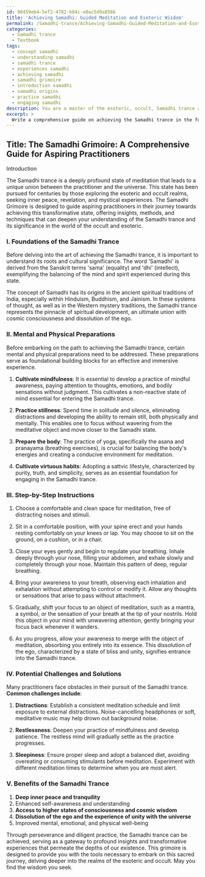 ```yaml
---
id: 90459eb4-5ef2-4782-b84c-e0ac5d9a856b
title: 'Achieving Samadhi: Guided Meditation and Esoteric Wisdom'
permalink: /Samadhi-trance/Achieving-Samadhi-Guided-Meditation-and-Esoteric-Wisdom/
categories:
  - Samadhi trance
  - Textbook
tags:
  - concept samadhi
  - understanding samadhi
  - samadhi trance
  - experiences samadhi
  - achieving samadhi
  - samadhi grimoire
  - introduction samadhi
  - samadhi origins
  - practice samadhi
  - engaging samadhi
description: You are a master of the esoteric, occult, Samadhi trance and education, you have written many textbooks on the subject in ways that provide students with rich and deep understanding of the subject. You are being asked to write textbook-like sections on a topic and you do it with full context, explainability, and reliability in accuracy to the true facts of the topic at hand, in a textbook style that a student would easily be able to learn from, in a rich, engaging, and contextual way. Always include relevant context (such as formulas and history), related concepts, and in a way that someone can gain deep insights from.
excerpt: > 
  Write a comprehensive guide on achieving the Samadhi trance in the form of a grimoire for aspiring practitioners. Include step-by-step instructions, mental and physical preparations, potential challenges, and benefits associated with the practice. Provide insights that may help deepen a student's understanding of Samadhi trance and its significance in the occult and esoteric world.
---
```


## Title: The Samadhi Grimoire: A Comprehensive Guide for Aspiring Practitioners

Introduction

The Samadhi trance is a deeply profound state of meditation that leads to a unique union between the practitioner and the universe. This state has been pursued for centuries by those exploring the esoteric and occult realms, seeking inner peace, revelation, and mystical experiences. The Samadhi Grimoire is designed to guide aspiring practitioners in their journey towards achieving this transformative state, offering insights, methods, and techniques that can deepen your understanding of the Samadhi trance and its significance in the world of the occult and esoteric.

### I. Foundations of the Samadhi Trance

Before delving into the art of achieving the Samadhi trance, it is important to understand its roots and cultural significance. The word 'Samadhi' is derived from the Sanskrit terms 'sama' (equality) and 'dhi' (intellect), exemplifying the balancing of the mind and spirit experienced during this state.

The concept of Samadhi has its origins in the ancient spiritual traditions of India, especially within Hinduism, Buddhism, and Jainism. In these systems of thought, as well as in the Western mystery traditions, the Samadhi trance represents the pinnacle of spiritual development, an ultimate union with cosmic consciousness and dissolution of the ego.

### II. Mental and Physical Preparations

Before embarking on the path to achieving the Samadhi trance, certain mental and physical preparations need to be addressed. These preparations serve as foundational building blocks for an effective and immersive experience.

1. **Cultivate mindfulness**: It is essential to develop a practice of mindful awareness, paying attention to thoughts, emotions, and bodily sensations without judgment. This cultivates a non-reactive state of mind essential for entering the Samadhi trance.

2. **Practice stillness**: Spend time in solitude and silence, eliminating distractions and developing the ability to remain still, both physically and mentally. This enables one to focus without wavering from the meditative object and move closer to the Samadhi state.

3. **Prepare the body**: The practice of yoga, specifically the asana and pranayama (breathing exercises), is crucial for balancing the body's energies and creating a conducive environment for meditation.

4. **Cultivate virtuous habits**: Adopting a sattvic lifestyle, characterized by purity, truth, and simplicity, serves as an essential foundation for engaging in the Samadhi trance.

### III. Step-by-Step Instructions

1. Choose a comfortable and clean space for meditation, free of distracting noises and stimuli.

2. Sit in a comfortable position, with your spine erect and your hands resting comfortably on your knees or lap. You may choose to sit on the ground, on a cushion, or in a chair.

3. Close your eyes gently and begin to regulate your breathing. Inhale deeply through your nose, filling your abdomen, and exhale slowly and completely through your nose. Maintain this pattern of deep, regular breathing.

4. Bring your awareness to your breath, observing each inhalation and exhalation without attempting to control or modify it. Allow any thoughts or sensations that arise to pass without attachment.

5. Gradually, shift your focus to an object of meditation, such as a mantra, a symbol, or the sensation of your breath at the tip of your nostrils. Hold this object in your mind with unwavering attention, gently bringing your focus back whenever it wanders.

6. As you progress, allow your awareness to merge with the object of meditation, absorbing you entirely into its essence. This dissolution of the ego, characterized by a state of bliss and unity, signifies entrance into the Samadhi trance.

### IV. Potential Challenges and Solutions

Many practitioners face obstacles in their pursuit of the Samadhi trance. **Common challenges include**:

1. **Distractions**: Establish a consistent meditation schedule and limit exposure to external distractions. Noise-cancelling headphones or soft, meditative music may help drown out background noise.

2. **Restlessness**: Deepen your practice of mindfulness and develop patience. The restless mind will gradually settle as the practice progresses.

3. **Sleepiness**: Ensure proper sleep and adopt a balanced diet, avoiding overeating or consuming stimulants before meditation. Experiment with different meditation times to determine when you are most alert.

### V. Benefits of the Samadhi Trance

1. **Deep inner peace and tranquility**
2. Enhanced self-awareness and understanding
3. **Access to higher states of consciousness and cosmic wisdom**
4. **Dissolution of the ego and the experience of unity with the universe**
5. Improved mental, emotional, and physical well-being

Through perseverance and diligent practice, the Samadhi trance can be achieved, serving as a gateway to profound insights and transformative experiences that permeate the depths of our existence. This grimoire is designed to provide you with the tools necessary to embark on this sacred journey, delving deeper into the realms of the esoteric and occult. May you find the wisdom you seek.

